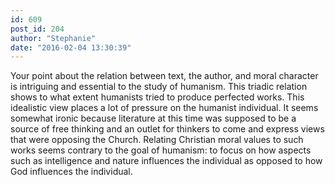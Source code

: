 ```yaml
---
id: 609
post_id: 204
author: "Stephanie"
date: "2016-02-04 13:30:39"
---
```

Your point about the relation between text, the author, and moral character is intriguing and essential to the study of humanism. This triadic relation shows to what extent humanists tried to produce perfected works. This idealistic view places a lot of pressure on the humanist individual. It seems somewhat ironic because literature at this time was supposed to be a source of free thinking and an outlet for thinkers to come and express views that were opposing the Church. Relating Christian moral values to such works seems contrary to the goal of humanism: to focus on how aspects such as intelligence and nature influences the individual as opposed to how God influences the individual.
